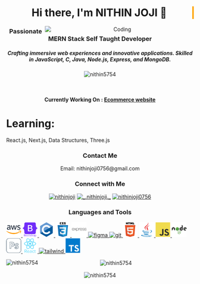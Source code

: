 <h1 align="center" style="overflow: hidden; white-space: nowrap; border-right: .15em solid orange;">
 Hi there, I'm NITHIN JOJI 👋
</h1>

<p align="center">
 <img align="right" alt="Coding" width="400"  src="https://cdn.dribbble.com/users/1162077/screenshots/3848914/programmer.gif" >
</p>

<h3 align="center">Passionate MERN Stack Self Taught Developer</h3>

<h5 align="center">Crafting immersive web experiences and innovative applications. Skilled in JavaScript, C, Java, Node.js, Express, and MongoDB.</h5>

<p align="center">
  <img src="https://komarev.com/ghpvc/?username=nithin5754&label=Profile%20views&color=0e75b6&style=flat" alt="nithin5754">
</p>

<p align="center">
  <a href="https://twitter.com/" target="_blank">
    <img src="https://img.shields.io/twitter/follow/?logo=twitter&style=for-the-badge" alt="">
  </a>
</p>



<h4 align="center"> 
Currently Working On : <a href="https://mywatchie.shop">Ecommerce website</a>
</h4>



<p align="center"> 
<h1>Learning:</h1> React.js, Next.js, Data Structures, Three.js
</p>

<h3 align="center">Contact Me</h3>

<p align="center"> 
  Email: nithinjoji0756@gmail.com
</p>

<h3 align="center">Connect with Me</h3>

<p align="center">
  <a href="https://fb.com/nithinjoji" target="_blank"><img src="https://raw.githubusercontent.com/rahuldkjain/github-profile-readme-generator/master/src/images/icons/Social/facebook.svg" alt="nithinjoji" height="30" width="40"></a>
  <a href="https://instagram.com/_.nithinjoji._" target="_blank"><img src="https://raw.githubusercontent.com/rahuldkjain/github-profile-readme-generator/master/src/images/icons/Social/instagram.svg" alt="_.nithinjoji._" height="30" width="40"></a>
  <a href="https://www.leetcode.com/nithinjoji0756" target="_blank"><img src="https://raw.githubusercontent.com/rahuldkjain/github-profile-readme-generator/master/src/images/icons/Social/leet-code.svg" alt="nithinjoji0756" height="30" width="40"></a>
</p>

<h3 align="center">Languages and Tools</h3>

<p align="center">
<p align="left"> <a href="https://aws.amazon.com" target="_blank" rel="noreferrer"> <img src="https://raw.githubusercontent.com/devicons/devicon/master/icons/amazonwebservices/amazonwebservices-original-wordmark.svg" alt="aws" width="40" height="40"/> </a> <a href="https://getbootstrap.com" target="_blank" rel="noreferrer"> <img src="https://raw.githubusercontent.com/devicons/devicon/master/icons/bootstrap/bootstrap-plain-wordmark.svg" alt="bootstrap" width="40" height="40"/> </a> <a href="https://www.cprogramming.com/" target="_blank" rel="noreferrer"> <img src="https://raw.githubusercontent.com/devicons/devicon/master/icons/c/c-original.svg" alt="c" width="40" height="40"/> </a> <a href="https://www.w3schools.com/css/" target="_blank" rel="noreferrer"> <img src="https://raw.githubusercontent.com/devicons/devicon/master/icons/css3/css3-original-wordmark.svg" alt="css3" width="40" height="40"/> </a> <a href="https://expressjs.com" target="_blank" rel="noreferrer"> <img src="https://raw.githubusercontent.com/devicons/devicon/master/icons/express/express-original-wordmark.svg" alt="express" width="40" height="40"/> </a> <a href="https://www.figma.com/" target="_blank" rel="noreferrer"> <img src="https://www.vectorlogo.zone/logos/figma/figma-icon.svg" alt="figma" width="40" height="40"/> </a> <a href="https://git-scm.com/" target="_blank" rel="noreferrer"> <img src="https://www.vectorlogo.zone/logos/git-scm/git-scm-icon.svg" alt="git" width="40" height="40"/> </a> <a href="https://www.w3.org/html/" target="_blank" rel="noreferrer"> <img src="https://raw.githubusercontent.com/devicons/devicon/master/icons/html5/html5-original-wordmark.svg" alt="html5" width="40" height="40"/> </a> <a href="https://www.java.com" target="_blank" rel="noreferrer"> <img src="https://raw.githubusercontent.com/devicons/devicon/master/icons/java/java-original.svg" alt="java" width="40" height="40"/> </a> <a href="https://developer.mozilla.org/en-US/docs/Web/JavaScript" target="_blank" rel="noreferrer"> <img src="https://raw.githubusercontent.com/devicons/devicon/master/icons/javascript/javascript-original.svg" alt="javascript" width="40" height="40"/> </a> <a href="https://nodejs.org" target="_blank" rel="noreferrer"> <img src="https://raw.githubusercontent.com/devicons/devicon/master/icons/nodejs/nodejs-original-wordmark.svg" alt="nodejs" width="40" height="40"/> </a> <a href="https://www.photoshop.com/en" target="_blank" rel="noreferrer"> <img src="https://raw.githubusercontent.com/devicons/devicon/master/icons/photoshop/photoshop-line.svg" alt="photoshop" width="40" height="40"/> </a> <a href="https://reactjs.org/" target="_blank" rel="noreferrer"> <img src="https://raw.githubusercontent.com/devicons/devicon/master/icons/react/react-original-wordmark.svg" alt="react" width="40" height="40"/> </a> <a href="https://tailwindcss.com/" target="_blank" rel="noreferrer"> <img src="https://www.vectorlogo.zone/logos/tailwindcss/tailwindcss-icon.svg" alt="tailwind" width="40" height="40"/> </a> <a href="https://www.typescriptlang.org/" target="_blank" rel="noreferrer"> <img src="https://raw.githubusercontent.com/devicons/devicon/master/icons/typescript/typescript-original.svg" alt="typescript" width="40" height="40"/> </a> </p>
</p>

<p align="center">
  <img align="left" src="https://github-readme-stats.vercel.app/api/top-langs?username=nithin5754&show_icons=true&locale=en&layout=compact" alt="nithin5754">
</p>

<p align="center">
  <img align="center" src="https://github-readme-stats.vercel.app/api?username=nithin5754&show_icons=true&locale=en" alt="nithin5754">
</p>

<p align="center">
  <img align="center" src="https://github-readme-streak-stats.herokuapp.com/?user=nithin5754" alt="nithin5754">
</p>

